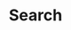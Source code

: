 ---
title: "Search"
slug: "search"
layout: "search"
outputs:
    - html
    - json
menu:
    main:
        params: 
            weight: 2
            icon: search
---